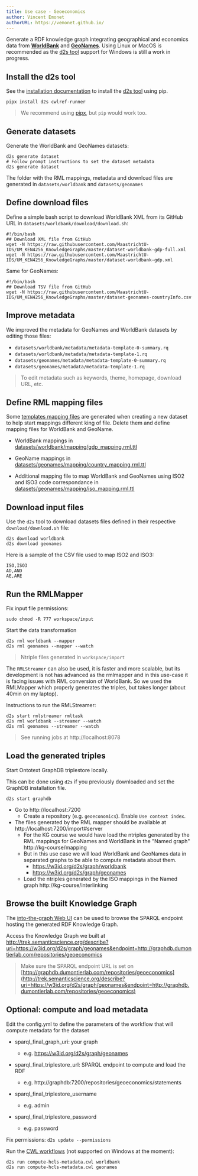 ```yaml
---
title: Use case - Geoeconomics
author: Vincent Emonet
authorURL: https://vemonet.github.io/
---
```



Generate a RDF knowledge graph integrating geographical and economics data from **[WorldBank](https://data.worldbank.org/indicator/NY.GDP.MKTP.CD)** and **[GeoNames](https://www.geonames.org/)**. Using Linux or MacOS is recommended as the [d2s tool](https://pypi.org/project/d2s/) support for Windows is still a work in progress.

<!--truncate-->

## Install the d2s tool

See the [installation documentation](https://d2s.semanticscience.org/docs/d2s-installation) to install the [d2s tool](https://pypi.org/project/d2s/) using pip.

```shell
pipx install d2s cwlref-runner
```

> We recommend using [pipx](https://pipxproject.github.io/pipx/), but `pip` would work too.

## Generate datasets

Generate the WorldBank and GeoNames datasets:

```shell
d2s generate dataset
# Follow prompt instructions to set the dataset metadata
d2s generate dataset
```

The folder with the RML mappings, metadata and download files are generated in `datasets/worldbank` and `datasets/geonames`

## Define download files

Define a simple bash script to download WorldBank XML from its GitHub URL in `datasets/worldbank/download/download.sh`:

```shell
#!/bin/bash
## Download XML file from GitHub
wget -N https://raw.githubusercontent.com/MaastrichtU-IDS/UM_KEN4256_KnowledgeGraphs/master/dataset-worldbank-gdp-full.xml
wget -N https://raw.githubusercontent.com/MaastrichtU-IDS/UM_KEN4256_KnowledgeGraphs/master/dataset-worldbank-gdp.xml
```

Same for GeoNames:

```shell
#!/bin/bash
## Download TSV file from GitHub
wget -N https://raw.githubusercontent.com/MaastrichtU-IDS/UM_KEN4256_KnowledgeGraphs/master/dataset-geonames-countryInfo.csv
```

## Improve metadata

We improved the metadata for GeoNames and WorldBank datasets by editing those files:

* `datasets/worldbank/metadata/metadata-template-0-summary.rq`
* `datasets/worldbank/metadata/metadata-template-1.rq`
* `datasets/geonames/metadata/metadata-template-0-summary.rq`
* `datasets/geonames/metadata/metadata-template-1.rq`

> To edit metadata such as keywords, theme, homepage, download URL, etc.

## Define RML mapping files

Some [templates mapping files](https://github.com/MaastrichtU-IDS/d2s-cwl-workflows/tree/master/support/template/dataset/mapping) are generated when creating a new dataset to help start mappings different king of file. Delete them and define mapping files for WorldBank and GeoName.

* WorldBank mappings in [datasets/worldbank/mapping/gdp_mapping.rml.ttl](https://github.com/MaastrichtU-IDS/d2s-transform-template/blob/master/datasets/worldbank/mapping/gdp_mapping.rml.ttl)

* GeoName mappings in [datasets/geonames/mapping/country_mapping.rml.ttl](https://github.com/MaastrichtU-IDS/d2s-transform-template/blob/master/datasets/geonames/mapping/country_mapping.rml.ttl)

* Additional mapping file to map WorldBank and GeoNames using ISO2 and ISO3 code correspondance in [datasets/geonames/mapping/iso_mapping.rml.ttl](https://github.com/MaastrichtU-IDS/d2s-transform-template/blob/master/datasets/geonames/mapping/iso_mapping.rml.ttl)

## Download input files

Use the `d2s` tool to download datasets files defined in their respective `download/download.sh` file:

```shell
d2s download worldbank
d2s download geonames
```

Here is a sample of the CSV file used to map ISO2 and ISO3:

```
ISO,ISO3
AD,AND
AE,ARE
```

## Run the RMLMapper

Fix input file permissions:

```shell
sudo chmod -R 777 workspace/input 
```

Start the data transformation

```shell
d2s rml worldbank --mapper
d2s rml geonames --mapper --watch 
```

> Ntriple files generated in `workspace/import`

The `RMLStreamer` can also be used, it is faster and more scalable, but its development is not has advanced as the rmlmapper and in this use-case it is facing issues with RML conversion of WorldBank. So we used the RMLMapper which properly generates the triples, but takes longer (about 40min on my laptop).

Instructions to run the RMLStreamer:

 ```shell
d2s start rmlstreamer rmltask
d2s rml worldbank --streamer --watch
d2s rml geonames --streamer --watch
 ```

> See running jobs at http://localhost:8078

## Load the generated triples

Start Ontotext GraphDB triplestore locally.

This can be done using `d2s` if you previously downloaded and set the GraphDB installation file.

```shell
d2s start graphdb
```

* Go to http://localhost:7200
  * Create a repository (e.g. `geoeconomics`). Enable `Use context index`.
* The files generated by the RML mapper should be available at http://localhost:7200/import#server
  * For the KG course we would have load the ntriples generated by the RML mappings for GeoNames and WorldBank in the "Named graph" http://kg-course/mapping
  * But in this use case we will load WorldBank and GeoNames data in separated graphs to be able to compute metadata about them.
    * https://w3id.org/d2s/graph/worldbank
    * https://w3id.org/d2s/graph/geonames
  * Load the ntriples generated by the ISO mappings in the Named graph http://kg-course/interlinking

## Browse the built Knowledge Graph

The [into-the-graph Web UI](https://d2s.semanticscience.org/docs/services-interfaces#into-the-graph) can be used to browse the SPARQL endpoint hosting the generated RDF Knowledge Graph.

Access the Knowledge Graph we built at http://trek.semanticscience.org/describe?uri=https://w3id.org/d2s/graph/geonames&endpoint=http://graphdb.dumontierlab.com/repositories/geoeconomics

> Make sure the SPARQL endpoint URL is set on [http://graphdb.dumontierlab.com/repositories/geoeconomics](http://trek.semanticscience.org/describe?uri=https://w3id.org/d2s/graph/geonames&endpoint=http://graphdb.dumontierlab.com/repositories/geoeconomics)

## Optional: compute and load metadata

Edit the config.yml to define the parameters of the workflow that will compute metadata for the dataset

* sparql_final_graph_uri: your graph
  * e.g. https://w3id.org/d2s/graph/geonames

* sparql_final_triplestore_url: SPARQL endpoint to compute and load the RDF 
  * e.g. http://graphdb:7200/repositories/geoeconomics/statements
* sparql_final_triplestore_username
  * e.g. admin
* sparql_final_triplestore_password
  * e.g. password

Fix permissions: `d2s update --permissions`

Run the [CWL workflows](https://www.commonwl.org/) (not supported on Windows at the moment):

```shell
d2s run compute-hcls-metadata.cwl worldbank
d2s run compute-hcls-metadata.cwl geonames
```

